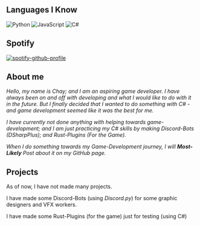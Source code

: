 ## Languages I Know

![Python](https://img.shields.io/badge/-Python-blue?style=flat-square&logo=python&logoColor=white)
![JavaScript](https://img.shields.io/badge/-JavaScript-yellow?style=flat-square&logo=javascript&logoColor=white)
![C#](https://img.shields.io/badge/-C%23-239120?style=flat-square&logo=c-sharp&logoColor=white)

## Spotify

[![spotify-github-profile](https://spotify-github-profile.kittinanx.com/api/view?uid=31rtcrfqfnwm5ysu52yvw2bikpry&cover_image=true&theme=novatorem&show_offline=false&background_color=121212&interchange=false&bar_color=53b14f&bar_color_cover=false)](https://github.com/kittinan/spotify-github-profile)

## About me

*Hello, my name is Chay; and I am an aspiring game developer. I have always been on and off with developing and what I would like to do with it in the future. But I finally decided that I wanted to do something with C# - and game development seemed like it was the best for me.*

*I have currently not done anything with helping towards game-development;* 
*and I am just practicing my C# skills by making Discord-Bots (DSharpPlus); and Rust-Plugins (For the Game).*

*When I do something towards my Game-Development journey, I will **Most-Likely** Post about it on my GitHub page.*

## Projects

As of now, I have not made many projects. 

I have made some Discord-Bots (using *Discord.py*) for some graphic designers and VFX workers.

I have made some Rust-Plugins (for the game) just for testing (using C#)
